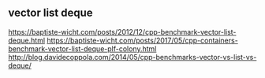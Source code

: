 
vector list deque
-------------------------------------------------

https://baptiste-wicht.com/posts/2012/12/cpp-benchmark-vector-list-deque.html
https://baptiste-wicht.com/posts/2017/05/cpp-containers-benchmark-vector-list-deque-plf-colony.html
http://blog.davidecoppola.com/2014/05/cpp-benchmarks-vector-vs-list-vs-deque/
